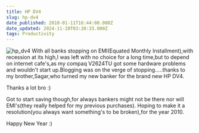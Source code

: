 ```yaml
---
title: HP DV4
slug: hp-dv4
date_published: 2010-01-11T16:44:00.000Z
date_updated: 2024-11-28T03:20:33.000Z
tags: Productivity
---
```


![hp_dv4](__GHOST_URL__/content/images/hp_dv4.png)
With all banks stopping on EMI(Equated Monthly Installment),with recession at its high,I was left with no choice for a long time,but to depend on internet cafe's,as my compaq V2624TU got some hardware problems and wouldn't start up.Blogging was on the verge of stopping.....thanks to my brother,Sagar,who turned my new banker for the brand new HP DV4.

Thanks a lot bro :)

Got to start saving though,for always bankers might not be there nor will EMI's(they really helped for my previous purchases).
Hoping to make it a resolution(you always want something's to be broken),for the year 2010.

Happy New Year :)
